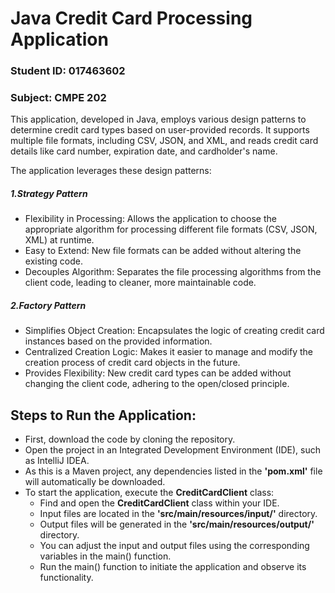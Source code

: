 # Java Credit Card Processing Application

### Student ID: 017463602 
### Subject: CMPE 202

This application, developed in Java, employs various design patterns to determine credit card types based on user-provided records. It supports multiple file formats, including CSV, JSON, and XML, and reads credit card details like card number, expiration date, and cardholder's name.

The application leverages these design patterns:

##### 1.Strategy Pattern
- Flexibility in Processing: Allows the application to choose the appropriate algorithm for processing different file formats (CSV, JSON, XML) at runtime.
- Easy to Extend: New file formats can be added without altering the existing code.
- Decouples Algorithm: Separates the file processing algorithms from the client code, leading to cleaner, more maintainable code.

##### 2.Factory Pattern
- Simplifies Object Creation: Encapsulates the logic of creating credit card instances based on the provided information.
- Centralized Creation Logic: Makes it easier to manage and modify the creation process of credit card objects in the future.
- Provides Flexibility: New credit card types can be added without changing the client code, adhering to the open/closed principle.

## Steps to Run the Application:
- First, download the code by cloning the repository.
- Open the project in an Integrated Development Environment (IDE), such as IntelliJ IDEA.
- As this is a Maven project, any dependencies listed in the **'pom.xml'** file will automatically be downloaded.
- To start the application, execute the **CreditCardClient** class:
    * Find and open the **CreditCardClient** class within your IDE.
    * Input files are located in the **'src/main/resources/input/'** directory.
    * Output files will be generated in the **'src/main/resources/output/'** directory.
    * You can adjust the input and output files using the corresponding variables in the main() function.
    * Run the main() function to initiate the application and observe its functionality.
